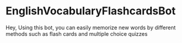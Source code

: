 # EnglishVocabularyFlashcardsBot
Hey, Using this bot, you can easily memorize new words by different methods such as flash cards and multiple choice quizzes
